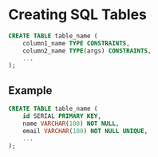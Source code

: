 # Creating SQL Tables

```SQL
CREATE TABLE table_name (
    column1_name TYPE CONSTRAINTS,
    column2_name TYPE(args) CONSTRAINTS,
    ...
);
```

## Example

```SQL
CREATE TABLE table_name (
    id SERIAL PRIMARY KEY,
    name VARCHAR(100) NOT NULL,
    email VARCHAR(100) NOT NULL UNIQUE,
    ...
);
```

